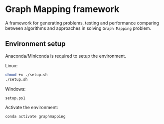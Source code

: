 # Graph Mapping framework

A framework for generating problems, testing and performance comparing between algorithms and approaches in solving `Graph Mapping` problem.

## Environment setup

Anaconda/Miniconda is required to setup the environment.

Linux:

```bash
chmod +x ./setup.sh
./setup.sh
```

Windows:

```bash
setup.ps1
```

Activate the environment:

```bash
conda activate graphmapping
```